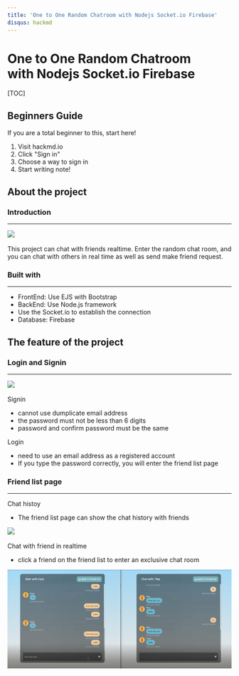 ```yaml
---
title: 'One to One Random Chatroom with Nodejs Socket.io Firebase'
disqus: hackmd
---
```


One to One Random Chatroom  
with Nodejs Socket.io Firebase
===


[TOC]

## Beginners Guide

If you are a total beginner to this, start here!

1. Visit hackmd.io
2. Click "Sign in"
3. Choose a way to sign in
4. Start writing note!

## About the project

### Introduction
---
<img src="https://i.imgur.com/b5Uj6I9.png" width="1000" style="border-radius: 8;">

This project can chat with friends realtime. Enter the random chat room, and you can chat with others in real time as well as send make friend request.

### Built with
----
* FrontEnd: Use EJS with Bootstrap  
* BackEnd: Use Node.js framework
* Use the Socket.io to establish the connection
* Database: Firebase

## The feature of the project

### Login and Signin
---

![](https://i.imgur.com/JqlZzaL.png)

Signin  
* cannot use dumplicate email address
* the password must not be less than 6 digits
* password and confirm password must be the same

Login  
* need to use an email address as a registered account 
* If you type the password correctly, you will enter the friend list page

### Friend list page
---

Chat histoy  
* The friend list page can show the chat history with friends

<img src="https://i.imgur.com/AApuUUt.gif" width="450" style="border-radius: 8;">

Chat with friend in realtime
* click a friend on the friend list to enter an exclusive chat room

<img src="https://github.com/Chau-TsaiYing/Random_Chatroom/blob/main/LINE_P2021629_232955.gif" width="650" style="border-radius: 8;">






